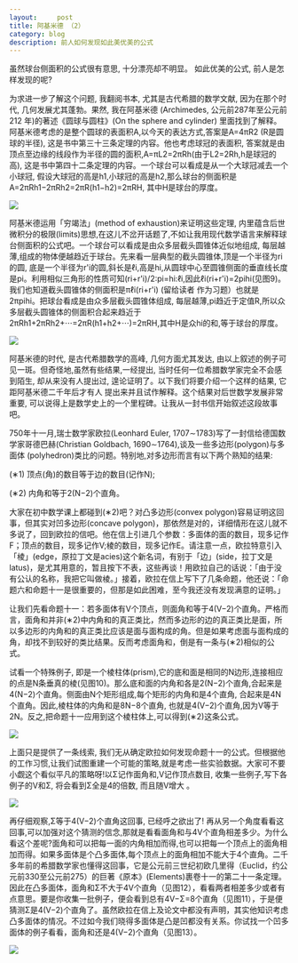```yaml
---
layout:     post
title: 阿基米德 （2） 
category: blog
description: 前人如何发现如此美优美的公式
---
```


虽然球台侧面积的公式很有意思, 十分漂亮却不明显。 如此优美的公式, 前人是怎样发现的呢?

为求进一步了解这个问题, 我翻阅书本, 尤其是古代希腊的数学文献, 因为在那个时代, 几何发展尤其蓬勃。果然, 我在阿基米德 (Archimedes, 公元前287年至公元前212 年)的著述《圆球与圆柱》(On the sphere and cylinder) 里面找到了解释。阿基米德考虑的是整个圆球的表面积A,以今天的表达方式,答案是A=4πR2 (R是圆球的半径), 这是书中第三十三条定理的内容。他也考虑球冠的表面积, 答案就是由顶点至边缘的线段作为半径的圆的面积,A=πL2=2πRh(由于L2=2Rh,h是球冠的高), 这是书中第四十二条定理的内容。一个球台可以看成是从一个大球冠减去一个小球冠, 假设大球冠的高是h1,小球冠的高是h2,那么球台的侧面积是A=2πRh1−2πRh2=2πR(h1−h2)=2πRH, 其中H是球台的厚度。

[<img src="http://a1.qpic.cn/psb?/V10w79My0AToiB/J*2kiHKThTR36sLEJvfZb2dAMsAcuLYLiWvPaqoEbGI!/b/dCABAAAAAAAA&bo=0gAOAQAAAAADAPg!&rf=viewer_4">](https://mmbiyelunwen.github.io/article.md)

阿基米德运用「穷竭法」(method of exhaustion)来证明这些定理, 内里蕴含后世微积分的极限(limits)思想,在这儿不岔开话题了,不如让我用现代数学语言来解释球台侧面积的公式吧。一个球台可以看成是由众多层截头圆锥体近似地组成, 每层越薄,组成的物体便越趋近于球台。先来看一层典型的截头圆锥体,顶是一个半径为ri的圆, 底是一个半径为r'i的圆,斜长是ℓi,高是hi,从圆球中心至圆锥侧面的垂直线长度是pi。利用相似三角形的性质可知(ri+r'i)/2:pi=hi:ℓi,因此ℓi(ri+r'i)=2pihi(见图9)。我们也知道截头圆锥体的侧面积是πℓi(ri+r'i) (留给读者 作为习题）也就是2πpihi。把球台看成是由众多层截头圆锥体组成, 每层越薄,pi趋近于定值R,所以众多层截头圆锥体的侧面积合起来趋近于2πRh1+2πRh2+⋅⋅⋅=2πR(h1+h2+⋅⋅⋅)=2πRH,其中H是众hi的和,等于球台的厚度。 

[<img src="http://a3.qpic.cn/psb?/V10w79My0AToiB/1RTmVSA4P*AU*rSsZomNRzRqfAmygsTbSLN5ZpfI3zk!/b/dB8BAAAAAAAA&bo=QAHhAAAAAAADAIU!&rf=viewer_40">](https://mmbiyelunwen.github.io/article.md)


阿基米德的时代, 是古代希腊数学的高峰, 几何方面尤其发达, 由以上叙述的例子可见一斑。但奇怪地,虽然有些结果,一经提出, 当时任何一位希腊数学家完全不会感到陌生, 却从来没有人提出过, 遑论证明了。以下我们将要介绍一个这样的结果, 它距阿基米德二千年后才有人 提出来并且试作解释。这个结果对后世数学发展非常重要, 可以说得上是数学史上的一个里程碑。让我从一封书信开始叙述这段故事吧。

750年十一月,瑞士数学家欧拉(Leonhard Euler, 1707∼1783)写了一封信给德国数学家哥德巴赫(Christian Goldbach, 1690∼1764),谈及一些多边形(polygon)与多面体 (polyhedron)类比的问题。特别地,对多边形而言有以下两个熟知的结果: 

(∗1) 顶点(角)的数目等于边的数目(记作N); 

(∗2) 内角和等于2(N−2)个直角。 

大家在初中数学课上都碰到(∗2)吧？对凸多边形(convex polygon)容易证明这回事，但其实对凹多边形(concave polygon)，那依然是对的，详细情形在这儿就不多说了，回到欧拉的信吧。他在信上引进几个参数：多面体的面的数目，现多记作F；顶点的数目，现多记作V;棱的数目，现多记作E。请注意一点，欧拉特意引入「棱」(edge，原拉丁文是acies)这个新名词，有别于「边」(side，拉丁文是latus)，是尤其用意的，暂且按下不表，这些再谈！用欧拉自己的话说：「由于没有公认的名称，我把它叫做棱。」接着，欧拉在信上写下了几条命题，他还说：「命题六和命题十一是很重要的，但那是如此困难，至今我还没有发现满意的证明。」 

让我们先看命题十一：若多面体有V个顶点，则面角和等于4(V−2)个直角。严格而言，面角和并非(∗2)中内角和的真正类比，然而多边形的边的真正类比是面，所以多边形的内角和的真正类比应该是面与面构成的角。但是如果考虑面与面构成的角，却找不到较好的类比结果。反而考虑面角和，倒是有一条与(∗2)相似的公式。 

试看一个特殊例子, 即是一个棱柱体(prism),它的底和面是相同的N边形,连接相应的点是N条垂真的棱(见图10)。那么底和面的内角和各是2(N−2)个直角,合起来是4(N−2)个直角。侧面由N个矩形组成,每个矩形的内角和是4个直角, 合起来是4N个直角。因此,棱柱体的内角和是8N−8个直角, 也就是4(V−2)个直角,因为V等于2N。反之,把命题十一应用到这个棱柱体上,可以得到(∗2)这条公式。 

[<img src="http://a1.qpic.cn/psb?/V10w79My0AToiB/rOIi9e8qPZFdxItV8Mr*0ICTH1aW6pl8TxqvvwC.pBA!/b/dCABAAAAAAAA&bo=HAHdAAAAAAADAOU!&rf=viewer_4">](https://mmbiyelunwen.github.io/article.md)

上面只是提供了一条线索, 我们无从确定欧拉如何发现命题十一的公式。但根据他的工作习惯,让我们试图重建一个可能的策略,就是考虑一些实验数据。大家可不要小觑这个看似平凡的策略呀!以Σ记作面角和,V记作顶点数目, 收集一些例子,写下各例子的V和Σ, 将会看到Σ全是4的倍数, 而且随V增大 。

[<img src="http://a1.qpic.cn/psb?/V10w79My0AToiB/OexwRvtlGBF01NHlwn.S02kcY3mXugU3cw.FWFHofIE!/b/dCABAAAAAAAA&bo=JwH1AAAAAAADAPY!&rf=viewer_4">](https://mmbiyelunwen.github.io/article.md)

再仔细观察,Σ等于4(V−2)个直角这回事, 已经呼之欲出了! 再从另一个角度看看这回事,可以加强对这个猜测的信念,那就是看看面角和与4V个直角相差多少。为什么看这个差呢?面角和可以把每一面的内角相加而得,也可以把每一个顶点上的面角相加而得。如果多面体是个凸多面体,每个顶点上的面角相加不能大于4个直角。二千多年前的希腊数学家也懂得这回事，它是公元前三世纪初欧几里得（Euclid，约公元前330至公元前275）的巨著《原本》(Elements)裹卷十一的第二十一条定理。因此在凸多面体，面角和Σ不大于4V个直角（见图12），看看两者相差多少或者有点意思。要是你收集一批例子，便会看到总有4V−Σ=8个直角（见图11），于是便猜测Σ是4(V−2)个直角了。虽然欧拉在信上及论文中都没有声明，其实他知识考虑凸多面体的情况。不过如今我们晓得多面体是凸是凹都没有关系。你试找一个凹多面体的例子看看，面角和还是4(V−2)个直角（见图13）。

[<img src="http://a3.qpic.cn/psb?/V10w79My0AToiB/TzK7ld1yR8BYPJBhioxyH2zNTYMIV1a8tPjOQsa5bbg!/b/dBkBAAAAAAAA&bo=DwIAAQAAAAADACk!&rf=viewer_4">](https://mmbiyelunwen.github.io/article.md)
